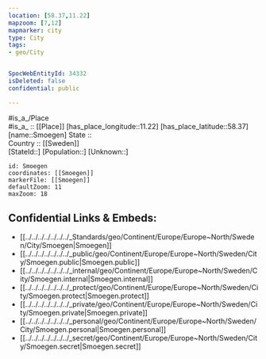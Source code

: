 ```yaml
---
location: [58.37,11.22] 
mapzoom: [7,12] 
mapmarker: city 
type: City
tags:
- geo/City


SpocWebEntityId: 34332
isDeleted: false
confidential: public

---
```

#is_a_/Place  
#is_a_ :: [[Place]] 
[has_place_longitude::11.22] 
[has_place_latitude::58.37] 
[name::Smoegen] 
State ::  
Country :: [[Sweden]]  
[StateId::] 
[Population::] 
[Unknown::] 


```leaflet
id: Smoegen
coordinates: [[Smoegen]] 
markerFile: [[Smoegen]] 
defaultZoom: 11 
maxZoom: 18
```


## Confidential Links & Embeds: 
- [[../../../../../../../_Standards/geo/Continent/Europe/Europe~North/Sweden/City/Smoegen|Smoegen]] 
- [[../../../../../../../_public/geo/Continent/Europe/Europe~North/Sweden/City/Smoegen.public|Smoegen.public]] 
- [[../../../../../../../_internal/geo/Continent/Europe/Europe~North/Sweden/City/Smoegen.internal|Smoegen.internal]] 
- [[../../../../../../../_protect/geo/Continent/Europe/Europe~North/Sweden/City/Smoegen.protect|Smoegen.protect]] 
- [[../../../../../../../_private/geo/Continent/Europe/Europe~North/Sweden/City/Smoegen.private|Smoegen.private]] 
- [[../../../../../../../_personal/geo/Continent/Europe/Europe~North/Sweden/City/Smoegen.personal|Smoegen.personal]] 
- [[../../../../../../../_secret/geo/Continent/Europe/Europe~North/Sweden/City/Smoegen.secret|Smoegen.secret]] 
